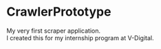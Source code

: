 # CrawlerPrototype
My very first scraper application.<br>
I created this for my internship program at V-Digital.
